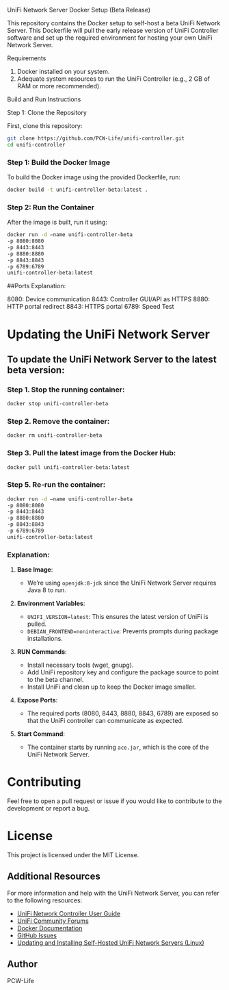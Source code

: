UniFi Network Server Docker Setup (Beta Release)

This repository contains the Docker setup to self-host a beta UniFi Network Server. This Dockerfile will pull the early release version of UniFi Controller software and set up the required environment for hosting your own UniFi Network Server.

Requirements

1. Docker installed on your system.
2. Adequate system resources to run the UniFi Controller (e.g., 2 GB of RAM or more recommended).

Build and Run Instructions

Step 1: Clone the Repository

First, clone this repository:

```sh
git clone https://github.com/PCW-Life/unifi-controller.git
cd unifi-controller
```
### Step 1: Build the Docker Image

To build the Docker image using the provided Dockerfile, run:

```sh
docker build -t unifi-controller-beta:latest .
```

### Step 2:  Run the Container

After the image is built, run it using:

```sh
docker run -d –name unifi-controller-beta 
-p 8080:8080 
-p 8443:8443 
-p 8880:8880 
-p 8843:8843 
-p 6789:6789 
unifi-controller-beta:latest
```

##Ports Explanation:

8080: Device communication
8443: Controller GUI/API as HTTPS
8880: HTTP portal redirect
8843: HTTPS portal
6789: Speed Test

# Updating the UniFi Network Server

## To update the UniFi Network Server to the latest beta version:

### Step 1. Stop the running container:

```sh
docker stop unifi-controller-beta
```

### Step 2. Remove the container:

```sh
docker rm unifi-controller-beta
```
### Step 3. Pull the latest image from the Docker Hub:

```sh
docker pull unifi-controller-beta:latest
```

### Step 5. Re-run the container:

```sh
docker run -d –name unifi-controller-beta 
-p 8080:8080 
-p 8443:8443 
-p 8880:8880 
-p 8843:8843 
-p 6789:6789 
unifi-controller-beta:latest
```
### Explanation:
1. **Base Image**:
   - We’re using `openjdk:8-jdk` since the UniFi Network Server requires Java 8 to run.

2. **Environment Variables**:
   - `UNIFI_VERSION=latest`: This ensures the latest version of UniFi is pulled.
   - `DEBIAN_FRONTEND=noninteractive`: Prevents prompts during package installations.

3. **RUN Commands**:
   - Install necessary tools (wget, gnupg).
   - Add UniFi repository key and configure the package source to point to the beta channel.
   - Install UniFi and clean up to keep the Docker image smaller.

4. **Expose Ports**:
   - The required ports (8080, 8443, 8880, 8843, 6789) are exposed so that the UniFi controller can communicate as expected.

5. **Start Command**:
   - The container starts by running `ace.jar`, which is the core of the UniFi Network Server.

# Contributing

Feel free to open a pull request or issue if you would like to contribute to the development or report a bug.

# License

This project is licensed under the MIT License.


## Additional Resources

For more information and help with the UniFi Network Server, you can refer to the following resources:

- [UniFi Network Controller User Guide](https://www.ui.com/download/unifi)
- [UniFi Community Forums](https://community.ui.com/)
- [Docker Documentation](https://docs.docker.com/)
- [GitHub Issues](https://github.com/PCW-Life/unifi-controller/issues)
- [Updating and Installing Self-Hosted UniFi Network Servers (Linux)](https://help.ui.com/hc/en-us/articles/220066768-Updating-and-Installing-Self-Hosted-UniFi-Network-Servers-Linux)

## Author
PCW-Life
